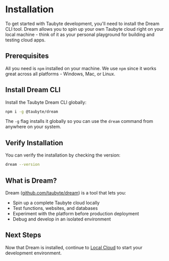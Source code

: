 # Installation

<!-- Source: https://tau.how/getting-started/installation/ -->

To get started with Taubyte development, you'll need to install the Dream CLI tool. Dream allows you to spin up your own Taubyte cloud right on your local machine - think of it as your personal playground for building and testing cloud apps.

## Prerequisites

All you need is `npm` installed on your machine. We use `npm` since it works great across all platforms - Windows, Mac, or Linux.

## Install Dream CLI

Install the Taubyte Dream CLI globally:

```sh
npm i -g @taubyte/dream
```

The `-g` flag installs it globally so you can use the `dream` command from anywhere on your system.

## Verify Installation

You can verify the installation by checking the version:

```sh
dream --version
```

## What is Dream?

Dream ([github.com/taubyte/dream](https://github.com/taubyte/dream)) is a tool that lets you:

- Spin up a complete Taubyte cloud locally
- Test functions, websites, and databases
- Experiment with the platform before production deployment
- Debug and develop in an isolated environment

## Next Steps

Now that Dream is installed, continue to [Local Cloud](local-cloud.md) to start your development environment.
